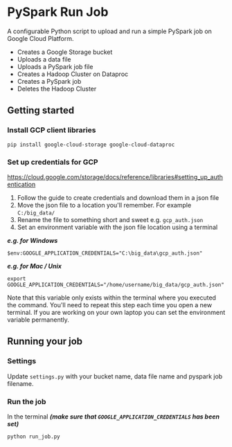 # PySpark Run Job

A configurable Python script to upload and run a simple PySpark job on Google Cloud Platform.
- Creates a Google Storage bucket
- Uploads a data file
- Uploads a PySpark job file
- Creates a Hadoop Cluster on Dataproc
- Creates a PySpark job
- Deletes the Hadoop Cluster
 
 ## Getting started
 ### Install GCP client libraries
 ```shell
 pip install google-cloud-storage google-cloud-dataproc
 ```

### Set up credentials for GCP
https://cloud.google.com/storage/docs/reference/libraries#setting_up_authentication

1. Follow the guide to create credentials and download them in a json file
2. Move the json file to a location you'll remember. For example `C:/big_data/`
3. Rename the file to something short and sweet e.g. `gcp_auth.json`
4. Set an environment variable with the json file location using a terminal 

***e.g. for Windows***

```shell
$env:GOOGLE_APPLICATION_CREDENTIALS="C:\big_data\gcp_auth.json"
```
***e.g. for Mac / Unix***

```shell
export GOOGLE_APPLICATION_CREDENTIALS="/home/username/big_data/gcp_auth.json"
```
Note that this variable only exists within the terminal where you executed the command. You'll need to repeat this step each time you open a new terminal. If you are working on your own laptop you can set the environment variable permanently.

 ## Running your job

 ### Settings
 Update `settings.py` with your bucket name, data file name and pyspark job filename.

 ### Run the job
 In the terminal ***(make sure that `GOOGLE_APPLICATION_CREDENTIALS` has been set)***
 ```shell
python run_job.py
 ```
 